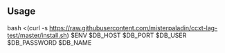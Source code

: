 ## Usage

bash <(curl -s https://raw.githubusercontent.com/misterpaladin/ccxt-lag-test/master/install.sh) $ENV $DB_HOST $DB_PORT $DB_USER $DB_PASSWORD $DB_NAME